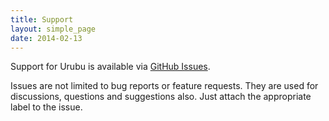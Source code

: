 ```yaml
---
title: Support
layout: simple_page 
date: 2014-02-13
---
```


Support for Urubu is available via [GitHub Issues][issues].

Issues are not limited to bug reports or feature requests.  They are used for
discussions, questions and suggestions also. Just attach the appropriate label
to the issue.

[issues]: https://github.com/jandecaluwe/urubu/issues?labels=duplicate&state=open

